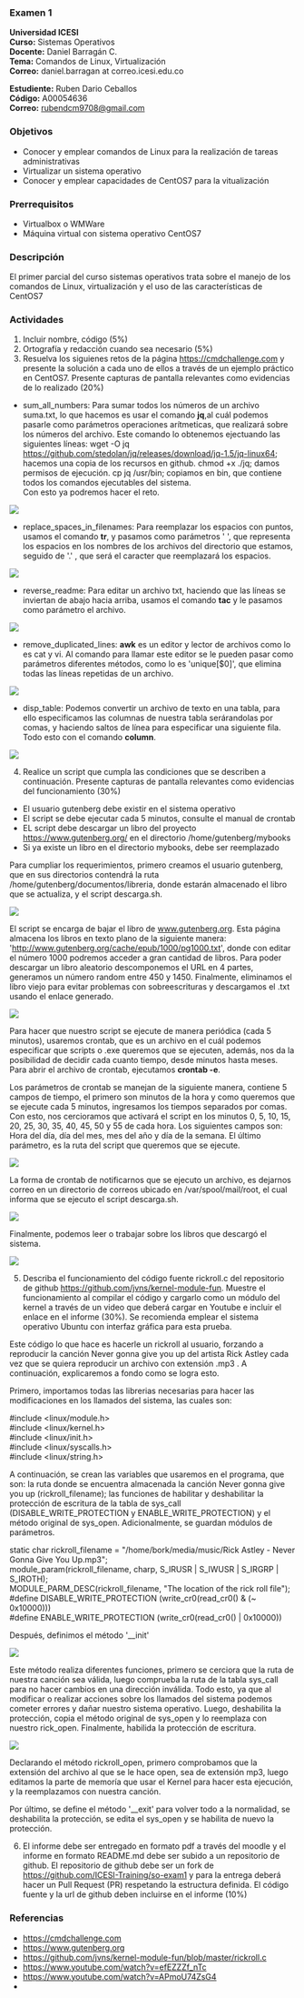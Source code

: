 ### Examen 1
**Universidad ICESI**  
**Curso:** Sistemas Operativos  
**Docente:** Daniel Barragán C.  
**Tema:** Comandos de Linux, Virtualización  
**Correo:** daniel.barragan at correo.icesi.edu.co  

**Estudiente:** Ruben Dario Ceballos  
**Código:** A00054636  
**Correo:** rubendcm9708@gmail.com  

### Objetivos
* Conocer y emplear comandos de Linux para la realización de tareas administrativas
* Virtualizar un sistema operativo
* Conocer y emplear capacidades de CentOS7 para la vitualización

### Prerrequisitos
* Virtualbox o WMWare
* Máquina virtual con sistema operativo CentOS7

### Descripción
El primer parcial del curso sistemas operativos trata sobre el manejo de los comandos de Linux, virtualización y el uso de las características de CentOS7

### Actividades
1. Incluir nombre, código (5%)
2. Ortografía y redacción cuando sea necesario (5%)
3. Resuelva los siguienes retos de la página https://cmdchallenge.com y presente la solución a cada uno de ellos a través de un ejemplo práctico en CentOS7. Presente capturas de pantalla relevantes como evidencias de lo realizado (20%)

  * sum_all_numbers: Para sumar todos los números de un archivo suma.txt, lo que hacemos es usar el comando **jq**,al cuál podemos pasarle como parámetros operaciones arítmeticas, que realizará sobre los números del archivo. Este comando lo obtenemos ejectuando las siguientes líneas: 
wget -O jq https://github.com/stedolan/jq/releases/download/jq-1.5/jq-linux64; hacemos una copia de los recursos en github.
chmod +x ./jq; damos permisos de ejecución.
cp jq /usr/bin; copiamos en bin, que contiene todos los comandos ejecutables del sistema.  
Con esto ya podremos hacer el reto.

    
  ![][1]  
    
  * replace_spaces_in_filenames: Para reemplazar los espacios con puntos, usamos el comando **tr**, y pasamos como parámetros ' ', que representa los espacios en los nombres de los archivos del directorio que estamos, seguido de '.' , que será el caracter que reemplazará los espacios.
    
  ![][2]
    
  * reverse_readme: Para editar un archivo txt, haciendo que las líneas se inviertan de abajo hacia arriba, usamos el comando **tac** y le pasamos como parámetro el archivo.  
    
  ![][3] 
    
  * remove_duplicated_lines: **awk** es un editor y lector de archivos como lo es cat y vi. Al comando para llamar este editor se le pueden pasar como parámetros diferentes métodos, como lo es 'unique[$0]', que elimina todas las líneas repetidas de un archivo.  
    
  ![][4]  
    
  * disp_table: Podemos convertir un archivo de texto en una tabla, para ello especificamos las columnas de nuestra tabla serárandolas por comas, y haciendo saltos de línea para especificar una siguiente fila. Todo esto con el comando **column**.  
    
  ![][5]  
  
4. Realice un script que cumpla las condiciones que se describen a continuación. Presente capturas de pantalla relevantes como evidencias del funcionamiento (30%)
  * El usuario gutenberg debe existir en el sistema operativo
  * El script se debe ejecutar cada 5 minutos, consulte el manual de crontab
  * EL script debe descargar un libro del proyecto https://www.gutenberg.org/ en el directorio /home/gutenberg/mybooks
  * Si ya existe un libro en el directorio mybooks, debe ser reemplazado  
  
  Para cumpliar los requerimientos, primero creamos el usuario gutenberg, que en sus directorios contendrá la ruta /home/gutenberg/documentos/libreria, donde estarán almacenado el libro que se actualiza, y el script descarga.sh.
  
   ![][6]  
  
  El script se encarga de bajar el libro de www.gutenberg.org. Esta página almacena los libros en texto plano de la siguiente manera: 'http://www.gutenberg.org/cache/epub/1000/pg1000.txt', donde con editar el número 1000 podremos acceder a gran cantidad de libros. Para poder descargar un libro aleatorio descomponemos el URL en 4 partes, generamos un número random entre 450 y 1450. Finalmente, eliminamos el libro viejo para evitar problemas con sobreescrituras y descargamos el .txt usando el enlace generado.
   
   ![][7]  
 
 Para hacer que nuestro script se ejecute de manera periódica (cada 5 minutos), usaremos crontab, que es un archivo en el cuál podemos especificar que scripts o .exe queremos que se ejecuten, además, nos da la posibilidad de decidir cada cuanto tiempo, desde minutos hasta meses. Para abrir el archivo de crontab, ejecutamos **crontab -e**.
 
 Los parámetros de crontab se manejan de la siguiente manera, contiene 5 campos de tiempo, el primero son minutos de la hora y como queremos que se ejecute cada 5 minutos, ingresamos los tiempos separados por comas. Con esto, nos cercioramos que activará el script en los minutos 0, 5, 10, 15, 20, 25, 30, 35, 40, 45, 50 y 55 de cada hora. Los siguientes campos son: Hora del día, día del mes, mes del año y día de la semana. El último parámetro, es la ruta del script que queremos que se ejecute.
      
   ![][8]
   
 La forma de crontab de notificarnos que se ejecuto un archivo, es dejarnos correo en un directorio de correos ubicado en /var/spool/mail/root, el cual informa que se ejecuto el script descarga.sh.
   
   ![][9]
   
 Finalmente, podemos leer o trabajar sobre los libros que descargó el sistema.  
   
   ![][10]   
   
   
5. Describa el funcionamiento del código fuente rickroll.c del repositorio de github https://github.com/jvns/kernel-module-fun. Muestre el funcionamiento al compilar el código y cargarlo como un módulo del kernel a través de un video que deberá cargar en Youtube e incluir el enlace en el informe (30%). Se recomienda emplear el sistema operativo Ubuntu con interfaz gráfica para esta prueba.


Este código lo que hace es hacerle un rickroll al usuario, forzando a reproducir la canción Never gonna give you up del artista Rick Astley cada vez que se quiera reproducir un archivo con extensión .mp3 . A continuación, explicaremos a fondo como se logra esto.  

Primero, importamos todas las librerias necesarias para hacer las modificaciones en los llamados del sistema, las cuales son:  

#include <linux/module.h>  
#include <linux/kernel.h>  
#include <linux/init.h>  
#include <linux/syscalls.h>  
#include <linux/string.h>  

A continuación, se crean las variables que usaremos en el programa, que son: la ruta donde se encuentra almacenada la canción Never gonna give you up (rickroll_filename); las funciones de habilitar y deshabilitar la protección de escritura de la tabla de sys_call (DISABLE_WRITE_PROTECTION y ENABLE_WRITE_PROTECTION) y el método original de sys_open. Adicionalmente, se guardan módulos de parámetros.  

static char rickroll_filename = "/home/bork/media/music/Rick Astley - Never Gonna Give You Up.mp3";  
module_param(rickroll_filename, charp, S_IRUSR | S_IWUSR | S_IRGRP | S_IROTH);  
MODULE_PARM_DESC(rickroll_filename, "The location of the rick roll file");  
#define DISABLE_WRITE_PROTECTION (write_cr0(read_cr0() & (~ 0x10000)))  
#define ENABLE_WRITE_PROTECTION (write_cr0(read_cr0() | 0x10000))  

Después, definimos el método '__init' 

![][11]  

Este método realiza diferentes funciones, primero se cerciora que la ruta de nuestra canción sea válida, luego comprueba la ruta de la tabla sys_call para no hacer cambios en una dirección inválida. Todo esto, ya que al modificar o realizar acciones sobre los llamados del sistema podemos cometer errores y dañar nuestro sistema operativo. Luego, deshabilita la protección, copia el método original de sys_open y lo reemplaza con nuestro rick_open. Finalmente, habilida la protección de escritura.

![][12]  

Declarando el método rickroll_open, primero comprobamos que la extensión del archivo al que se le hace open, sea de extensión mp3, luego editamos la parte de memoría que usar el Kernel para hacer esta ejecución, y la reemplazamos con nuestra canción.  

Por último, se define el método '__exit' para volver todo a la normalidad, se deshabilita la protección, se edita el sys_open y se habilita de nuevo la protección.  

6. El informe debe ser entregado en formato pdf a través del moodle y el informe en formato README.md debe ser subido a un repositorio de github. El repositorio de github debe ser un fork de https://github.com/ICESI-Training/so-exam1 y para la entrega deberá hacer un Pull Request (PR) respetando la estructura definida. El código fuente y la url de github deben incluirse en el informe (10%)  

### Referencias
* https://cmdchallenge.com  
* https://www.gutenberg.org  
* https://github.com/jvns/kernel-module-fun/blob/master/rickroll.c  
* https://www.youtube.com/watch?v=efEZZZf_nTc 
* https://www.youtube.com/watch?v=APmoU74ZsG4  
* 


[1]: images/p3_suma.png
[2]: images/p3_spaces.png  
[3]: images/p3_reverse.png  
[4]: images/p3_repetidas.png  
[5]: images/p3_columnas.png  
[6]: images/p4_dir.png  
[7]: images/p4_script.png  
[8]: images/p4_crontab.png  
[9]: images/p4_correo.png  
[10]: images/p4_libro.png  
[11]: images/init.png  
[12]: images/open.png  

